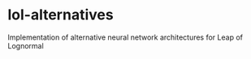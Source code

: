 # lol-alternatives
Implementation of alternative neural network architectures for Leap of Lognormal
